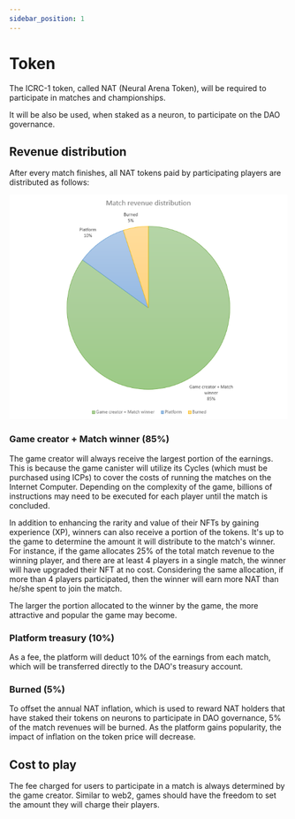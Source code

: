 ```yaml
---
sidebar_position: 1
---
```


# Token

The ICRC-1 token, called NAT (Neural Arena Token), will be required to participate in matches and championships.

It will be also be used, when staked as a neuron, to participate on the DAO governance.

## Revenue distribution

After every match finishes, all NAT tokens paid by participating players are distributed as follows:

![match renevue distribution](./img/match-rev-distro.png)

### Game creator + Match winner (85%)
The game creator will always receive the largest portion of the earnings. This is because the game canister will utilize its Cycles (which must be purchased using ICPs) to cover the costs of running the matches on the Internet Computer. Depending on the complexity of the game, billions of instructions may need to be executed for each player until the match is concluded.  

In addition to enhancing the rarity and value of their NFTs by gaining experience (XP), winners can also receive a portion of the tokens. It's up to the game to determine the amount it will distribute to the match's winner. For instance, if the game allocates 25% of the total match revenue to the winning player, and there are at least 4 players in a single match, the winner will have upgraded their NFT at no cost. Considering the same allocation, if more than 4 players participated, then the winner will earn more NAT than he/she spent to join the match.

The larger the portion allocated to the winner by the game, the more attractive and popular the game may become.

### Platform treasury (10%)
As a fee, the platform will deduct 10% of the earnings from each match, which will be transferred directly to the DAO's treasury account.

### Burned (5%)  
To offset the annual NAT inflation, which is used to reward NAT holders that have staked their tokens on neurons to participate in DAO governance, 5% of the match revenues will be burned. As the platform gains popularity, the impact of inflation on the token price will decrease.

## Cost to play
The fee charged for users to participate in a match is always determined by the game creator. Similar to web2, games should have the freedom to set the amount they will charge their players.
